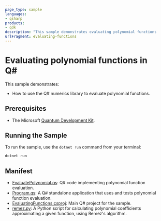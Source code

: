 ```yaml
---
page_type: sample
languages:
- qsharp
products:
- qdk
description: "This sample demonstrates evaluating polynomial functions with the Q# numerics library."
urlFragment: evaluating-functions
---
```


# Evaluating polynomial functions in Q\#

This sample demonstrates:

- How to use the Q# numerics library to evaluate polynomial functions.

## Prerequisites

- The Microsoft [Quantum Development Kit](https://docs.microsoft.com/azure/quantum/install-overview-qdk/).

## Running the Sample

To run the sample, use the `dotnet run` command from your terminal:

```powershell
dotnet run
```

## Manifest

- [EvaluatePolynomial.qs](./EvaluatePolynomial.qs): Q# code implementing polynomial function evaluation.
- [Program.qs](./Program.qs): A Q# standalone application that uses and tests polynomial function evaluation.
- [EvaluatingFunctions.csproj](./EvaluatingFunctions.csproj): Main Q# project for the sample.
- [remez.py](./remez.py): A Python script for calculating polynomial coefficients approximating a given function, using Remez's algorithm.
